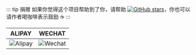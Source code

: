 ::: tip 捐赠
如果你觉得这个项目帮助到了你，请帮助 [![GitHub stars](https://img.shields.io/github/stars/lqsong/admin-antd-react.svg?style=social&label=Stars)](https://github.com/lqsong/admin-antd-react)，你也可以请作者喝咖啡表示鼓励 :coffee:
:::

**ALIPAY**             |  **WECHAT**
:-------------------------:|:-------------------------:
![Alipay](http://uploads.liqingsong.cc/20210430/f62d2436-8d92-407d-977f-35f1e4b891fc.png)  |  ![Wechat](http://uploads.liqingsong.cc/20210430/3e24efa9-8e79-4606-9bd9-8215ce1235ac.png)
